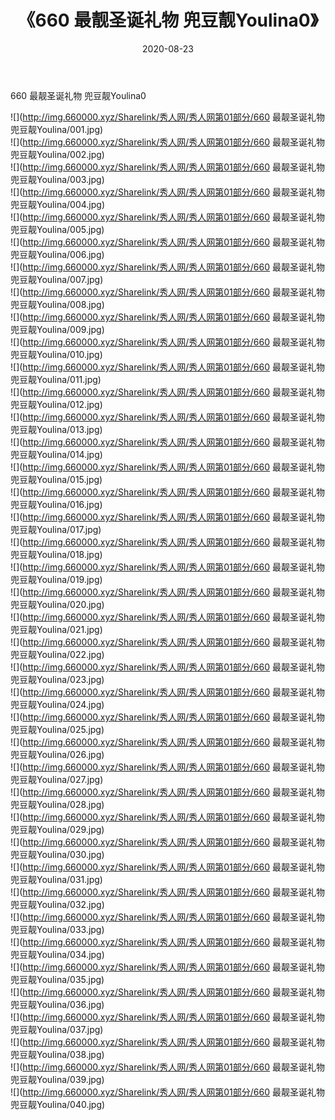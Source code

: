 ﻿---
layout: post
title:  《660 最靓圣诞礼物 兜豆靓Youlina0》
date:   2020-08-23
img: http://img.660000.xyz/Sharelink/秀人网/秀人网第01部分/660 最靓圣诞礼物 兜豆靓Youlina0/000.jpg
categories: [美女, 清纯, 唯美]
---

660 最靓圣诞礼物 兜豆靓Youlina0

  ![](http://img.660000.xyz/Sharelink/秀人网/秀人网第01部分/660 最靓圣诞礼物 兜豆靓Youlina/001.jpg) <br> ![](http://img.660000.xyz/Sharelink/秀人网/秀人网第01部分/660 最靓圣诞礼物 兜豆靓Youlina/002.jpg) <br> ![](http://img.660000.xyz/Sharelink/秀人网/秀人网第01部分/660 最靓圣诞礼物 兜豆靓Youlina/003.jpg) <br> ![](http://img.660000.xyz/Sharelink/秀人网/秀人网第01部分/660 最靓圣诞礼物 兜豆靓Youlina/004.jpg) <br> ![](http://img.660000.xyz/Sharelink/秀人网/秀人网第01部分/660 最靓圣诞礼物 兜豆靓Youlina/005.jpg) <br> ![](http://img.660000.xyz/Sharelink/秀人网/秀人网第01部分/660 最靓圣诞礼物 兜豆靓Youlina/006.jpg) <br> ![](http://img.660000.xyz/Sharelink/秀人网/秀人网第01部分/660 最靓圣诞礼物 兜豆靓Youlina/007.jpg) <br> ![](http://img.660000.xyz/Sharelink/秀人网/秀人网第01部分/660 最靓圣诞礼物 兜豆靓Youlina/008.jpg) <br> ![](http://img.660000.xyz/Sharelink/秀人网/秀人网第01部分/660 最靓圣诞礼物 兜豆靓Youlina/009.jpg) <br> ![](http://img.660000.xyz/Sharelink/秀人网/秀人网第01部分/660 最靓圣诞礼物 兜豆靓Youlina/010.jpg) <br> ![](http://img.660000.xyz/Sharelink/秀人网/秀人网第01部分/660 最靓圣诞礼物 兜豆靓Youlina/011.jpg) <br> ![](http://img.660000.xyz/Sharelink/秀人网/秀人网第01部分/660 最靓圣诞礼物 兜豆靓Youlina/012.jpg) <br> ![](http://img.660000.xyz/Sharelink/秀人网/秀人网第01部分/660 最靓圣诞礼物 兜豆靓Youlina/013.jpg) <br> ![](http://img.660000.xyz/Sharelink/秀人网/秀人网第01部分/660 最靓圣诞礼物 兜豆靓Youlina/014.jpg) <br> ![](http://img.660000.xyz/Sharelink/秀人网/秀人网第01部分/660 最靓圣诞礼物 兜豆靓Youlina/015.jpg) <br> ![](http://img.660000.xyz/Sharelink/秀人网/秀人网第01部分/660 最靓圣诞礼物 兜豆靓Youlina/016.jpg) <br> ![](http://img.660000.xyz/Sharelink/秀人网/秀人网第01部分/660 最靓圣诞礼物 兜豆靓Youlina/017.jpg) <br> ![](http://img.660000.xyz/Sharelink/秀人网/秀人网第01部分/660 最靓圣诞礼物 兜豆靓Youlina/018.jpg) <br> ![](http://img.660000.xyz/Sharelink/秀人网/秀人网第01部分/660 最靓圣诞礼物 兜豆靓Youlina/019.jpg) <br> ![](http://img.660000.xyz/Sharelink/秀人网/秀人网第01部分/660 最靓圣诞礼物 兜豆靓Youlina/020.jpg) <br> ![](http://img.660000.xyz/Sharelink/秀人网/秀人网第01部分/660 最靓圣诞礼物 兜豆靓Youlina/021.jpg) <br> ![](http://img.660000.xyz/Sharelink/秀人网/秀人网第01部分/660 最靓圣诞礼物 兜豆靓Youlina/022.jpg) <br> ![](http://img.660000.xyz/Sharelink/秀人网/秀人网第01部分/660 最靓圣诞礼物 兜豆靓Youlina/023.jpg) <br> ![](http://img.660000.xyz/Sharelink/秀人网/秀人网第01部分/660 最靓圣诞礼物 兜豆靓Youlina/024.jpg) <br> ![](http://img.660000.xyz/Sharelink/秀人网/秀人网第01部分/660 最靓圣诞礼物 兜豆靓Youlina/025.jpg) <br> ![](http://img.660000.xyz/Sharelink/秀人网/秀人网第01部分/660 最靓圣诞礼物 兜豆靓Youlina/026.jpg) <br> ![](http://img.660000.xyz/Sharelink/秀人网/秀人网第01部分/660 最靓圣诞礼物 兜豆靓Youlina/027.jpg) <br> ![](http://img.660000.xyz/Sharelink/秀人网/秀人网第01部分/660 最靓圣诞礼物 兜豆靓Youlina/028.jpg) <br> ![](http://img.660000.xyz/Sharelink/秀人网/秀人网第01部分/660 最靓圣诞礼物 兜豆靓Youlina/029.jpg) <br> ![](http://img.660000.xyz/Sharelink/秀人网/秀人网第01部分/660 最靓圣诞礼物 兜豆靓Youlina/030.jpg) <br> ![](http://img.660000.xyz/Sharelink/秀人网/秀人网第01部分/660 最靓圣诞礼物 兜豆靓Youlina/031.jpg) <br> ![](http://img.660000.xyz/Sharelink/秀人网/秀人网第01部分/660 最靓圣诞礼物 兜豆靓Youlina/032.jpg) <br> ![](http://img.660000.xyz/Sharelink/秀人网/秀人网第01部分/660 最靓圣诞礼物 兜豆靓Youlina/033.jpg) <br> ![](http://img.660000.xyz/Sharelink/秀人网/秀人网第01部分/660 最靓圣诞礼物 兜豆靓Youlina/034.jpg) <br> ![](http://img.660000.xyz/Sharelink/秀人网/秀人网第01部分/660 最靓圣诞礼物 兜豆靓Youlina/035.jpg) <br> ![](http://img.660000.xyz/Sharelink/秀人网/秀人网第01部分/660 最靓圣诞礼物 兜豆靓Youlina/036.jpg) <br> ![](http://img.660000.xyz/Sharelink/秀人网/秀人网第01部分/660 最靓圣诞礼物 兜豆靓Youlina/037.jpg) <br> ![](http://img.660000.xyz/Sharelink/秀人网/秀人网第01部分/660 最靓圣诞礼物 兜豆靓Youlina/038.jpg) <br> ![](http://img.660000.xyz/Sharelink/秀人网/秀人网第01部分/660 最靓圣诞礼物 兜豆靓Youlina/039.jpg) <br> ![](http://img.660000.xyz/Sharelink/秀人网/秀人网第01部分/660 最靓圣诞礼物 兜豆靓Youlina/040.jpg) <br>